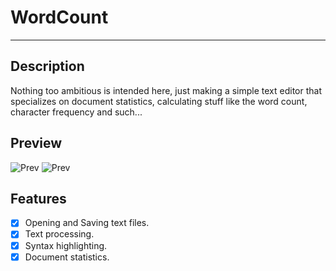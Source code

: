 # WordCount
---

## Description
Nothing too ambitious is intended here, just making a simple text editor that specializes on document statistics, calculating stuff like the word count, character frequency and such...

## Preview
![Prev](https://i.imgur.com/PDf74Y9.png)
![Prev](https://i.imgur.com/CxjQfEE.png)

## Features
- [X] Opening and Saving text files.
- [X] Text processing.
- [X] Syntax highlighting.
- [X] Document statistics.

